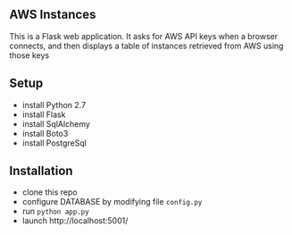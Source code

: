 ## AWS Instances

 This is a Flask web application. It asks for AWS API keys when a browser connects, and then displays a table of instances retrieved from AWS using those keys

## Setup 

- install Python 2.7
- install Flask
- install SqlAlchemy
- install Boto3
- install PostgreSql

## Installation

- clone this repo
- configure DATABASE by modifying file <code>config.py</code>
- run <code>python app.py</code>
- launch http://localhost:5001/